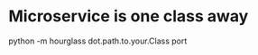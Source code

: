 
Microservice is one class away
==============================



python -m hourglass  dot.path.to.your.Class port



